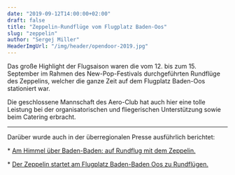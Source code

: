 ```yaml
---
date: "2019-09-12T14:00:00+02:00"
draft: false
title: "Zeppelin-Rundflüge vom Flugplatz Baden-Oos"
slug: "zeppelin"
author: "Sergej Miller"
HeaderImgUrl: "/img/header/opendoor-2019.jpg"
---
```

Das große Highlight der Flugsaison waren die vom 12. bis zum 15. September im Rahmen des New-Pop-Festivals durchgeführten Rundflüge des Zeppelins, welcher die ganze Zeit auf dem Flugplatz Baden-Oos stationiert war.
<!--more-->
Die geschlossene Mannschaft des Aero-Club hat auch hier eine tolle Leistung bei der organisatorischen und fliegerischen Unterstützung sowie beim Catering erbracht. 

----------------
Darüber wurde auch in der überregionalen Presse ausführlich berichtet:
<p></p>
* <a href = "https://bnn.de/lokales/baden-baden/grosse-buehne-fuer-die-riesenzigarre-auf-rundflug-mit-dem-zeppelin">Am Himmel über Baden-Baden: auf Rundflug mit dem Zeppelin.</a> 
<p></p>
* <a href = "https://bnn.de/lokales/baden-baden/der-zeppelin-startet-bis-sonntag-am-flugplatz-oos-zu-rundfluegen-ueber-die-region">Der Zeppelin startet am Flugplatz Baden-Baden Oos zu Rundflügen.</a> 


